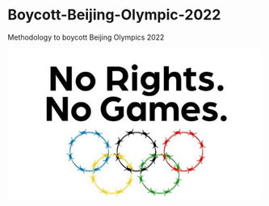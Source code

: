 # Boycott-Beijing-Olympic-2022
Methodology to boycott Beijing Olympics 2022

![No Rights No Games](./no-rights-no-games.jpeg)
